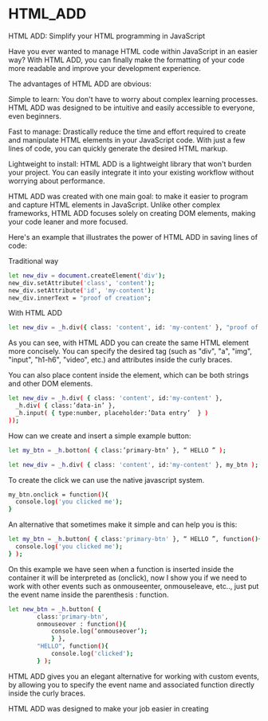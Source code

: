 # HTML_ADD
HTML ADD: Simplify your HTML programming in JavaScript

Have you ever wanted to manage HTML code within JavaScript in an easier way? With HTML ADD, you can finally make the formatting of your code more readable and improve your development experience.

The advantages of HTML ADD are obvious:

Simple to learn: You don't have to worry about complex learning processes. HTML ADD was designed to be intuitive and easily accessible to everyone, even beginners.

Fast to manage: Drastically reduce the time and effort required to create and manipulate HTML elements in your JavaScript code. With just a few lines of code, you can quickly generate the desired HTML markup.

Lightweight to install: HTML ADD is a lightweight library that won't burden your project. You can easily integrate it into your existing workflow without worrying about performance.

HTML ADD was created with one main goal: to make it easier to program and capture HTML elements in JavaScript. Unlike other complex frameworks, HTML ADD focuses solely on creating DOM elements, making your code leaner and more focused.

Here's an example that illustrates the power of HTML ADD in saving lines of code:

Traditional way
```sh
let new_div = document.createElement('div');
new_div.setAttribute('class', 'content');
new_div.setAttribute('id', 'my-content');
new_div.innerText = "proof of creation";
```
With HTML ADD
```sh
let new_div = _h.div({ class: 'content', id: 'my-content' }, "proof of creation");
```

As you can see, with HTML ADD you can create the same HTML element more concisely. You can specify the desired tag (such as "div", "a", "img", "input", "h1-h6", "video", etc.) and attributes inside the curly braces.

You can also place content inside the element, which can be both strings and other DOM elements.

```sh
let new_div = _h.div( { class: 'content', id:'my-content' },
  _h.div( { class:’data-in’ },
  _h.input( { type:number, placeholder:’Data entry’  } ) 
));
```

How can we create and insert a simple example button:

```sh
let my_btn = _h.botton( { class:’primary-btn’ }, “ HELLO ” );

let new_div = _h.div( { class: 'content', id:'my-content' }, my_btn );
```
To create the click we can use the native javascript system.

```sh
my_btn.onclick = function(){
  console.log('you clicked me');
}
```

An alternative that sometimes make it simple and can help you is this:

```sh
let my_btn = _h.button( { class:'primary-btn' }, “ HELLO ”, function(){
  console.log('you clicked me');
} );
```

On this example we have seen when a function is inserted inside the container it will be interpreted as (onclick), now I show you if we need to work with other events such as onmouseenter, onmouseleave, etc.., just put the event name inside the parenthesis : function.

```sh
let new_btn = _h.button( { 
        class:'primary-btn', 
        onmouseover : function(){ 
            console.log(‘onmouseover’);
            } },
        "HELLO", function(){
            console.log('clicked');
        } );

```

HTML ADD gives you an elegant alternative for working with custom events, by allowing you to specify the event name and associated function directly inside the curly braces.

HTML ADD was designed to make your job easier in creating

